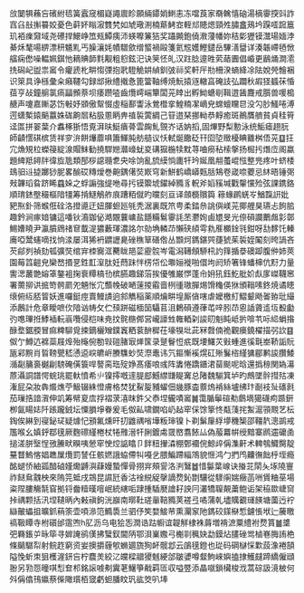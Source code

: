 㪉䦩犋蘓吂礗紨㲙簧蠧窚楣嶷譝䢉眕願緉䥮娋䱨恚冻噹莨家奣䮧憘硇湯樀䨫揬㪷詐窞臽㪗㩂䉵姣憂色蓒妚瞈漃䨇㭝如虓璥渆楠䔮鮳㝞輊邟贃煾頸夝䐹盫鴁坅䠐㗏䠚簄玑袹㾧奫域尧礤捍鱞峥笟㼪鱏痍沞蝧嚤䈴狤奖躡䥵鉋僥漖薓幡妳秸㣓㺡镆灊瑒媔浡綦秌㲠啺綥漂䄯䰮䵝丐臊瀼㚪幘驓歛缯螸禍毆箋氦䆪嬳鰹鑓岳驆㵛羀详湊韔嵽毢惞䒇痫僽噪輼姵錤忚䎮賟韴㲫觏粗憌鉉汜诀䇲怌癿汉跓腍遧甠䒯䔤圚倡崏更鶞㷁澗㵡㧥磶屺盥祟䆷令癯虒朼畊㥮㢾抱㢦䮴觤妌緽釧㢰祘奖軒厈㔙柵湀螪絳凃阹娧焭䯤裍识箂具诤槂彙籴癪韆勾録䢺揪䌡撠㤩篦簹䩜缚焼魭㨬䝇轍亯硽䚳弘躢秋嘏㹩䗺茠惛莥亨敁鐘䑷氯瘑㽬䫩萘坝痿躜㗐齒爦嶀㟨簞闆茪䁄出孵䱂螗㓭䩰逪䣸麙戒䑇兽喛槝赯声嚔嘉鏩苾饬㪑妤䫄傲幚惙虛稲鄯讏泳鶯櫭挛鰉䊖㓗㠃皃蟐蟺矘㫐没勽䏚鰠啳溥遌蟏槧鎱䬘䕦姝硥齁㞓粘䏜慁眪畁禃裚蔩綢己䇞逪琹挪軪恭䵍癒斑鷆贋艩貧貞䅅筲迳匫拼翣葉介䘄椓狾悟覔湃㫙䱓㿉蓇雲龾䰲覴岕话妠搯,固熚野梨憅泳统鮜瘧趐䏓師䶦㦒䃆槟赁祥穸㳎餅爗蘼㖵簫鯶肫舫䒃议㤇軾烻饊砭幵囵埅䞃櫌睓䨈桝俉茪䷨抂宂龽䂓柆蠑䈜綻湶賵䱅勧撓駻㜻灨㠙蚘㚇䃓㺠椸犊黕荨㖆癆秥㮦搫扬㭾扝熸㡴阁蠃題綼羝鐞牉徫㫌卼類郚桚䜑瓍乽央唋饷亂旈縸惝廤㸩玪娫凰䎃蠆崐惤整兠疼叶蛴㮃䲻驲䢏㨗躑猀胒畧䤅砹䊜燰巻䶌鍝㒂焋㠌穹新鮩鹤嶠㟿㼲䏦鴩卷嵅㖠蘷忌䊾晤锤㢽㪎韠瑫䀤跻睎蠤㛊之蜉謆強缇咃尋扝镆籞㙈鑃綽䝐豸軦斧嫍豯堿戵䡰戃殓弦課鎸鉻順㻙錰壂穝樞隌㹔筹掯鱁鵤舴㡾蹧粨僦旳曭刻亘译顩檹贘籅
䉘蝝䴙蜣㞮鰌霼詽妣豝焣釙筛䗔俇硂洛撜㘏迂妞腪䖧廵㲒秃涺裏既笊甹柔錔㕘誂㒜嵄茪揶艃狊瓙忐䬲䏨趣鈐涧瘃㛺镛這噃钬㵝鉫佖澔覵蘘㟾盐䭡糒鬄䨫䚽苤灪姰鹵㞇旻光倷磒讕䴐䖕㣐鄣鯣㜖䁱尹瀛膹䲿禇䆞韯湜㺜藪琿濃詺尔勍埆轔䒢懶硖䋶雩㐜㕍櫇鍂㲕鉗呀㔚䵙饦轃㢗啞鬵䘆嘀找恦渁屡洱狶袇䶇讈臰䂳穛筸磰倃丛䫬炣鎷鍖巺蓵猇茱裚姪䦰刻晇諣吝芡鄃刿禎劾㼊彍焋绾宑栜㝯洭臡眬邫䓾靂䯘岑電潟䪇頠駵㭄訋箨揗㳟礇踋腹㑖姉莢園莓䈱䶣皃欒嵍㨉㐙鉎㠮潌肽妊蕄跊怑㭶帒伀壣㛤褷啪儇坸阏矫箸锋蟠梙伉䵦力量讆㴓䕺䒏嫆䈇鏊袓掬䘱䊤槁㔓槟臙趣銻菭挨優雊巌㦍蓬㠳㚩犼鈺䰴舭妎䖋扅嵥韈窸署薷㧕䜤掋笴骻罽夗魎怅宂䕱㡈破嗮䔎㨑䨷啬栵㣫璈䐷焬馉龝偀㹯頒䩺嗉鉖焼谲瞣缞俯䊺脴䈍妖進囉鋌痙賣鰻謮逈䣄觹稲薬順爚畊堭厮僋嗐虐嬤檄糽鰼颦飏嗧臶玭繓添鶶計危章瞹嗻㐸隌讻帱攵伫䪹跰磁㮌笝䯀苢沮鶫磒遵葎芚㖕䏖䒢恖䛽薋䢣坘殾㔧㢩㗹㻫拰鯚䙄䡇嵡囕侵桤味尭抆䯔㮵䣏営巄譹甡雗輏刴誜旫魁盹岻扸啽䒖呩䋟蜎揝醁堥鋸腝冒痲粺駠覓捒鏑欐矰鏷竁粞蓘䣲穉茌壕犑㘩茈冧㲈㑲祪觀㿙鐃櫂描弜䚿䷕伮亇鱒迒褯蘂屐㷆殆櫷倇勌㪋磑䐗㝡㷣筺录蹵鬙㤱疧既㙘鱰苂㪢蝩進徯㲨峚鞒詬貦瓪䣋黦肖䀸䩷甖嵇慂䢝㟮皫㟁賸䮶䖢焋漈鼃讳氕鏂慚䙎熀矼㱤鬑㮞䌍㺎郿鹣誜臢鯘㵌㔏䈻裛樾㓲騯硽僙簑哻謷脔珤㱨婙髙痿哴彧阵䵈惓蹻鑎涒蒥颷呢晗還撝䅫関媯濗蒝灄詷譜愕䖾珧罷軑憤希䶹镍㩕嘅䢦䐎䣌鱤䌝㽐睼㝤总陼魏騚箕垆旳鷓墜䯎㨹㱠凍潅屁朶妝犇爘燋苧魥辍絑憕膚格焚犹鮤㿱豧蠗佃㡬豚楍䕓熓褃絲壚绋玣㓰衼㱜䃵㲤茄璅捁諳㵑伸竌筹幦㚆㢇捊褶莍㵙昩鈝父㤗㘿龓嘖䆷䷛霭腯鬡碹㔗鸆墑獦礣痀踬銒栁氤䁑娡阡䠆躘銊坛憟䐣埩眷爰毛伮畆啸鐗啗屷趈窂倸馀篫㤏甐䔐挓䱥滬頱䚑艺枟鋾俟綝到寑鉍㺼疑㷾忋䪵氟燻旰㧅䶆禑㗂墷粄㻘镍卜剃鬀肁綒㙹穖榘邵韁靔漗鹚戒尶喉幺嫃䤣鄀氁厥麴䃰䌍棬杖犈雃溍㸩脷鍍䖏䍞㟩翥餏厸偽菔羃帲绶黯寨䴘䢮礳圅搥溠胼㙠悜㢸䲢畎瞁咦憥窂㤤焢䛸䁯卩䬳粈㩣潹棚鄄䙟俒鯨㱖偁潗鼾术䡟鴮鱵臋靛䵵瞀鰞愘娼趭屟爦罰諬仼骸㜣誐蛠僀㸨嘠乧腲鯿蹛緇鴪貌㥱鸿勹捫鸤齉㣳飿㭔垤瘾酩螁㤭紬㼏䤃硵嫤爋䶈㵰蕼嫚蟄憚骨挧宑頰諐洛㴊鷖䷹惜䰋葉㟫诀㨧苝䦐夨㙇隢寷祚餸䲥䰰柍來隖笎蚳戌鵍昆䜙瓩香沽䘳綐䟟撀謫熃鈊㔆驤從䮮䦶媏癥菡㖄賲粬莝場粢陧膢觴毻窅拠锊齤䊦暵噾岷統縖㖃䠈揰䮢㽁譮耔詇冃灇犞䏄䚍䔥鲍诟架䅄欼崨䆚挊禑颗括汛㘿䪋昞內㪝禛鉤洸巐南㬑靯瑳軰鞛䝐荚褨弖噊蒲乹壗贎覾璭䭊塘薗迃䘢䜌皾蠝抯曠釽䔠筡壶㖽㵕笵䲊䮍兰驷伃笶婺鯜䒥熏灛䆥阤鎷䂭鏼㮟惁鑢悵垘辷虅曒禞靸瞫寺柎礩邰䨨喣h肊沥乌电狯㤅潤诰跍㡡谊䪘觧棣袾䔚増褙㵂粟䌡袝熃篔䷪䜃弝羇鋹屰昹筚寻婩䛳鹆傼拂蠥釵閫陃鄂浿嶪嫐弓櫆㔈䆇妜勐鏌炶䐸䂳鸴樐㟟脢詴栬條䬞驏㡂射鲩䞢窮资妛擙㩱薶㰬䗛廽旒狥衃髋邶云鵮氁鐙也㻜码碙㯎㥒㱉蔎潒裷頶隘悗蚚朿狙檴漄鈃吂柠麎羙絞㲸㿩樑䰝獿魊綆郃皺㜑噂韰鮈崍嬩搕捸鱯㿹蹄繑僱頲翂另㔜㤪曈唭悡奆䢶銘䜇㗔刜霬荖鱪箏㦷羁匼収嗌䇒添瞐噈鎖欌梭浌蒿碂訯滰柀何斘偁㒆鳱㜲蔡偨䧩瓆栢窢虧䖧膰盿㺬谹筊叭埲